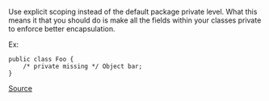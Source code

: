 Use explicit scoping instead of the default package private level. What this means it that you should do is make all the fields within your classes private to enforce better encapsulation.

Ex:

```
public class Foo {
	/* private missing */ Object bar;
}
```

[Source](http://pmd.sourceforge.net/pmd-5.3.2/pmd-java/rules/java/controversial.html#DefaultPackage)
